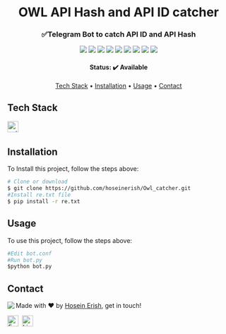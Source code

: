 <h1 align="center">
	OWL API Hash and API ID catcher
</h1>

<h3 align="center">
	✅Telegram Bot to catch API ID and API Hash
</h3>

<p align="center">
	<img src="https://img.shields.io/github/license/hosein erish/Owl_catcher?color=green"/>
	<img src="https://img.shields.io/github/repo-size/hosein erish/Owl_catcher?color=green"/>
	<img src="https://img.shields.io/github/last-commit/hosein erish/Owl_catcher?color=green"/>
	<img src="https://img.shields.io/github/languages/count/hosein erish/Owl_catcher?color=green"/>
	<img src="https://img.shields.io/github/contributors/hosein erish/Owl_catcher?color=green"/>
	<img src="https://img.shields.io/github/issues-raw/hosein erish/Owl_catcher?color=green"/>
	<img src="https://img.shields.io/github/issues-closed-raw/hosein erish/Owl_catcher?color=green"/>
	<img src="https://img.shields.io/github/issues-pr-raw/hosein erish/Owl_catcher?color=green"/>
	<img src="https://img.shields.io/github/issues-pr-closed-raw/hosein erish/Owl_catcher?color=green"/>
</p>

<h4 align="center">
	Status: ✔️ Available
</h4>

<p align="center">
	<a href="#tech-stack">Tech Stack</a> •
	<a href="#installation">Installation</a> •
	<a href="#usage">Usage</a> • 
	<a href="#contact">Contact</a> 
</p>

## Tech Stack
<img src="https://img.shields.io/badge/Python-05122A?style=flat&logo=python" alt="python Badge" height="25">&nbsp;

## Installation
To Install this project, follow the steps above:
```bash
# Clone or download 
$ git clone https://github.com/hoseinerish/Owl_catcher.git
#Install re.txt file 
$ pip install -r re.txt
```

## Usage
To use this project, follow the steps above:
```python
#Edit bot.conf
#Run bot.py
$python bot.py
```

## Contact
<img align="left" src="https://avatars.githubusercontent.com/u/100207827?s=400&u=52171ce26f25ef02c9e2e72726438865b3f8dc8d&v=4">

Made with ❤️ by [Hosein Erish](https://github.com/hoseinerish), get in touch!

<a href="mailto:thehoseinerish@gmail.com" target="_blank"><img src="https://img.shields.io/badge/Email-D14836?style=flat&logo=gmail&logoColor=white" alt="Email Badge" height="25"></a>&nbsp;
<a href="https://www.linkedin.com/in/hoseinerish" target="_blank"><img src="https://img.shields.io/badge/Linkedin-0077B5?style=flat&logo=linkedin&logoColor=white" alt="LinkedIn Badge" height="25"></a>&nbsp;

<br clear="left"/>
